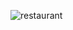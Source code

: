 ![restaurant](https://user-images.githubusercontent.com/84070314/211385569-b565b4ec-d1d7-41f7-bac0-3343fe0a548d.png)
